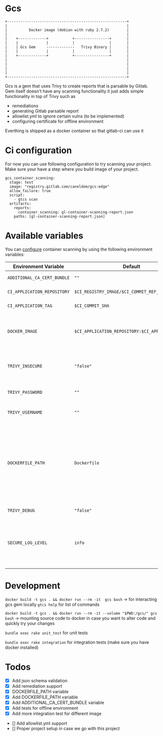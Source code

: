 # Gcs
```
+-------------------------------------------------------+
|                                                       |
|          Docker image (debian with ruby 2.7.2)        |
|                                                       |
|    +-------------+           +----------------+       |
|    |             |           |                |       |
|    | Gcs Gem     -------------   Trivy Binary |       |
|    |             |           |                |       |
|    +-------------+           +----------------+       |
|                                                       |
|                                                       |
|                                                       |
|                                                       |
+-------------------------------------------------------+
```
Gcs is a gem that uses Trivy to create reports that is parsable by Gitlab.
Gem itself doesn't have any scanning functionality it just adds simple functionality in top of Trivy such as
- remediations
- generating Gitlab parsable report
- allowlist.yml to ignore certain vulns (to be implemented)
- configuring certificate for offline environment

Everthing is shipped as a docker container so that gitlab-ci can use it

# Ci configuration

For now you can use following configuration to try scanning your project. Make sure your have a step where you build image of your project.

```
gcs_container_scanning:
  stage: test
  image: "registry.gitlab.com/caneldem/gcs:edge"
  allow_failure: true
  script:
    - gtcs scan
  artifacts:
    reports:
      container_scanning: gl-container-scanning-report.json
    paths: [gl-container-scanning-report.json]
```

# Available variables

You can [configure](#customizing-the-container-scanning-settings) container
scanning by using the following environment variables:

| Environment Variable           | Default       | Description |
| ------------------------------ | ------------- | ----------- |
| `ADDITIONAL_CA_CERT_BUNDLE`    | `""`          | Bundle of CA certs that you want to trust. |
| `CI_APPLICATION_REPOSITORY`    | `$CI_REGISTRY_IMAGE/$CI_COMMIT_REF_SLUG` | Docker repository URL for the image to be scanned. |
| `CI_APPLICATION_TAG`           | `$CI_COMMIT_SHA` | Docker repository tag for the image to be scanned. |
| `DOCKER_IMAGE`                 | `$CI_APPLICATION_REPOSITORY:$CI_APPLICATION_TAG` | The Docker image to be scanned. If set, this variable overrides the `$CI_APPLICATION_REPOSITORY` and `$CI_APPLICATION_TAG` variables. |
| `TRIVY_INSECURE`              | `"false"`     | Allow [Trivy] to access secure Docker registries using HTTPS with bad (or self-signed) SSL certificates. |
| `TRIVY_PASSWORD`              | `""` | Password for accessing a Docker registry requiring authentication. |
| `TRIVY_USERNAME`                  | `""` | Username for accessing a Docker registry requiring authentication. |
| `DOCKERFILE_PATH`              | `Dockerfile`  | The path to the `Dockerfile` to be used for generating remediations. By default, the scanner looks for a file named `Dockerfile` in the root directory of the project, so this variable should only be configured if your `Dockerfile` is in a non-standard location, such as a subdirectory. See [Solutions for vulnerabilities](#solutions-for-vulnerabilities-auto-remediation) for more details. |
| `TRIVY_DEBUG`                   | `"false"`     | Set to true to enable more verbose output from klar. |
| `SECURE_LOG_LEVEL`             | `info`        | Set the minimum logging level. Messages of this logging level or higher are output. From highest to lowest severity, the logging levels are: `fatal`, `error`, `warn`, `info`, `debug`. [Introduced](https://gitlab.com/gitlab-org/gitlab/-/issues/10880) in GitLab 13.1. |

# Development

`docker build -t gcs . && docker run --rm -it  gcs bash` -> for interacting gcs gem locally `gtcs help` for list of commands

`docker build -t gcs . && docker run --rm -it --volume "$PWD:/gcs/" gcs bash` -> mounting source code to docker in case you want to alter code and quickly try your changes

`bundle exec rake unit_test` for unit tests

`bundle exec rake integration` for integration tests (make sure you have docker installed)

# Todos

- [x] Add json schema validation
- [x] Add remediation support
- [x] DOCKERFILE_PATH variable
- [x] Add DOCKERFILE_PATH variable
- [x] Add ADDITIONAL_CA_CERT_BUNDLE variable
- [x] Add tests for offline environment
- [x] Add more integration test for different image
- [] Add allowlist.yml support
- [] Proper project setup in case we go with this project


